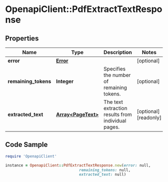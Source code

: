 # OpenapiClient::PdfExtractTextResponse

## Properties

Name | Type | Description | Notes
------------ | ------------- | ------------- | -------------
**error** | [**Error**](Error.md) |  | [optional] 
**remaining_tokens** | **Integer** | Specifies the number of remaining tokens. | [optional] 
**extracted_text** | [**Array&lt;PageText&gt;**](PageText.md) | The text extraction results from individual pages. | [optional] [readonly] 

## Code Sample

```ruby
require 'OpenapiClient'

instance = OpenapiClient::PdfExtractTextResponse.new(error: null,
                                 remaining_tokens: null,
                                 extracted_text: null)
```


